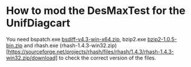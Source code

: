 # How to mod the DesMaxTest for the UnifDiagcart

You need bspatch.exe [bsdiff-v4.3-win-x64.zip](https://github.com/reitowo/bsdiff-win/releases), bzip2.exe [bzip2-1.0.5-bin.zip](https://gnuwin32.sourceforge.net/downlinks/bzip2-bin-zip.php) and rhash.exe (rhash-1.4.3-win32.zip)[https://sourceforge.net/projects/rhash/files/rhash/1.4.3/rhash-1.4.3-win32.zip/download] to check the correct version of the files.

